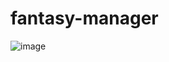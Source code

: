 # fantasy-manager
![image](https://github.com/Rodrigo-ade/gran-dt/assets/98775764/bc536b6a-d57c-4b90-8116-a81b01cc5ae3)



